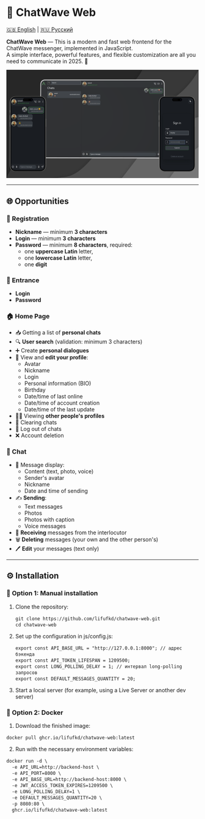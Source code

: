 # 💬 ChatWave Web
[🇬🇧 English](./README.md) | [🇷🇺 Русский](./README/README.ru.md)

**ChatWave Web** — This is a modern and fast web frontend for the ChatWave messenger, implemented in JavaScript.  
A simple interface, powerful features, and flexible customization are all you need to communicate in 2025. 🚀

![Chat Screenshot](./assests/banners/ChatWaveBanner.png)

---

## 🌐 Opportunities

### 📝 Registration

- **Nickname** — minimum **3 characters**
- **Login** — minimum **3 characters**
- **Password** — minimum **8 characters**, required:
  - one **uppercase Latin** letter,
  - one **lowercase Latin** letter,
  - one **digit**

### 🔐 Entrance

- **Login**
- **Password**

### 🏠 Home Page

- 📥 Getting a list of **personal chats**
- 🔍 **User search** (validation: minimum 3 characters)
- ➕ Create **personal dialogues**
- 👤 View and **edit your profile**:
  - Avatar
  - Nickname
  - Login
  - Personal information (BIO)
  - Birthday
  - Date/time of last online
  - Date/time of account creation
  - Date/time of the last update
- 🧑‍💼 Viewing **other people's profiles**
- 🧹 Clearing chats
- 🚪 Log out of chats
- ❌ Account deletion

### 💬 Chat

- 💌 Message display:
  - Content (text, photo, voice)
  - Sender's avatar
  - Nickname
  - Date and time of sending
- ✍️ **Sending**:
  - Text messages
  - Photos
  - Photos with caption
  - Voice messages
- 🔄 **Receiving** messages from the interlocutor
- 🗑️ **Deleting** messages (your own and the other person's)
- 🖊️ **Edit** your messages (text only)

---

## ⚙️ Installation

### 🔧 Option 1: Manual installation

1. Clone the repository:
   ```
   git clone https://github.com/lifufkd/chatwave-web.git
   cd chatwave-web
   ```
2. Set up the configuration in js/config.js:
   ```
   export const API_BASE_URL = "http://127.0.0.1:8000"; // адрес бэкенда
   export const API_TOKEN_LIFESPAN = 1209500;
   export const LONG_POLLING_DELAY = 1; // интервал long-polling запросов
   export const DEFAULT_MESSAGES_QUANTITY = 20;
   ```
3. Start a local server (for example, using a Live Server or another dev server)

### 🐳 Option 2: Docker
1. Download the finished image:
```
docker pull ghcr.io/lifufkd/chatwave-web:latest
```
2. Run with the necessary environment variables:
```
docker run -d \
  -e API_URL=http://backend-host \
  -e API_PORT=8000 \
  -e API_BASE_URL=http://backend-host:8000 \
  -e JWT_ACCESS_TOKEN_EXPIRES=1209500 \
  -e LONG_POLLING_DELAY=1 \
  -e DEFAULT_MESSAGES_QUANTITY=20 \
  -p 8080:80 \
  ghcr.io/lifufkd/chatwave-web:latest
```